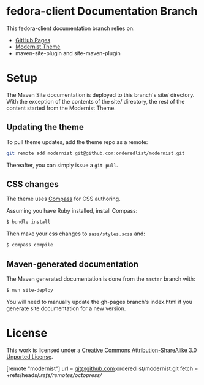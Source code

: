 # fedora-client Documentation Branch

This fedora-client documentation branch relies on: 
 * [GitHub Pages](http://pages.github.com/)
 * [Modernist Theme](http://orderedlist.github.com/modernist/)
 * maven-site-plugin and site-maven-plugin

# Setup

The Maven Site documentation is deployed to this branch's site/ directory.
With the exception of the contents of the site/ directory, the rest of the content 
started from the Modernist Theme.

## Updating the theme

To pull theme updates, add the theme repo as a remote:

```bash
git remote add modernist git@github.com:orderedlist/modernist.git
```

Thereafter, you can simply issue a `git pull`.

## CSS changes

The theme uses [Compass](http://compass-style.org/) for CSS authoring.

Assuming you have Ruby installed, install Compass:

```bash
$ bundle install

```

Then make your css changes to `sass/styles.scss` and:

```bash
$ compass compile

```

## Maven-generated documentation

The Maven generated documentation is done from the `master` branch with:
```bash
$ mvn site-deploy
```

You will need to manually update the gh-pages branch's index.html if you generate site 
documentation for a new version.


# License

This work is licensed under a [Creative Commons Attribution-ShareAlike 3.0 Unported License](http://creativecommons.org/licenses/by-sa/3.0/).

[remote "modernist"]
        url = git@github.com:orderedlist/modernist.git
        fetch = +refs/heads/*:refs/remotes/octopress/*